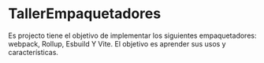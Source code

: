 # TallerEmpaquetadores
Es projecto tiene el objetivo de implementar los siguientes empaquetadores: webpack, Rollup, Esbuild Y Vite. El objetivo es aprender sus usos y características.
